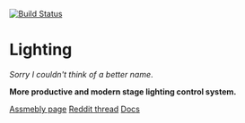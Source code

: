 [![Build Status](https://travis-ci.org/saulshanabrook/lighting.svg?branch=master)](https://travis-ci.org/saulshanabrook/lighting)
# Lighting
*Sorry I couldn't think of a better name*.

**More productive and modern stage lighting control system.**

[Assmebly page](https://assembly.com/ideas/modern-stage-lighting-control-software)
[Reddit thread](http://www.reddit.com/r/lightingdesign/comments/31lfag/what_do_you_want_from_modern_stage_lighting/)
[Docs](./docs)
